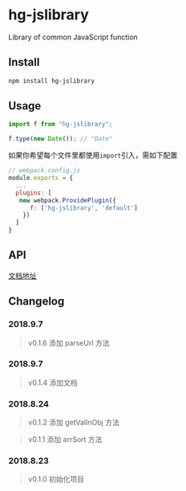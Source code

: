 # hg-jslibrary

Library of common JavaScript function

## Install

```bash
npm install hg-jslibrary
```

## Usage

```js
import f from "hg-jslibrary";

f.type(new Date()); // "Date"
```

如果你希望每个文件里都使用`import`引入，需如下配置

```js
// webpack.config.js
module.exports = {
  ...
  plugins: [
   new webpack.ProvidePlugin({
      f: ['hg-jslibrary', 'default']
    })
  ]
}
```

## API

[文档地址](https://hamger.github.io/hg-jslibrary/)

## Changelog

### 2018.9.7

> v0.1.6 添加 parseUrl 方法

### 2018.9.7

> v0.1.4 添加文档

### 2018.8.24

> v0.1.2 添加 getValInObj 方法

> v0.1.1 添加 arrSort 方法

### 2018.8.23

> v0.1.0 初始化项目
